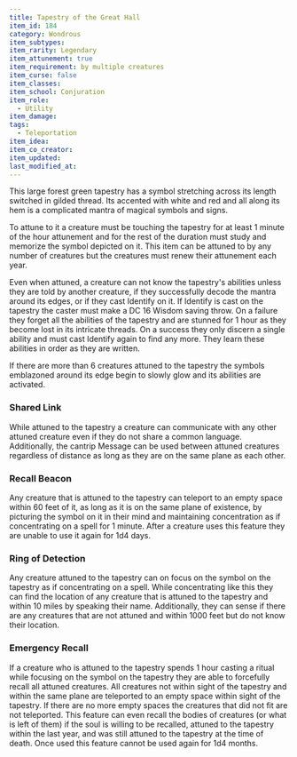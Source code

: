```yaml
---
title: Tapestry of the Great Hall
item_id: 184
category: Wondrous
item_subtypes:
item_rarity: Legendary
item_attunement: true
item_requirement: by multiple creatures
item_curse: false
item_classes:
item_school: Conjuration
item_role:
  - Utility
item_damage:
tags:
  - Teleportation
item_idea:
item_co_creator:
item_updated:
last_modified_at:
---
```


This large forest green tapestry has a symbol stretching across its length switched in gilded thread. Its accented with white and red and all along its hem is a complicated mantra of magical symbols and signs.

To attune to it a creature must be touching the tapestry for at least 1 minute of the hour attunement and for the rest of the duration must study and memorize the symbol depicted on it. This item can be attuned to by any number of creatures but the creatures must renew their attunement each year.

Even when attuned, a creature can not know the tapestry's abilities unless they are told by another creature, if they successfully decode the mantra around its edges, or if they cast <magic-spell>Identify</magic-spell> on it. If <magic-spell>Identify</magic-spell> is cast on the tapestry the caster must make a DC 16 Wisdom saving throw. On a failure they forget all the abilities of the tapestry and are stunned for 1 hour as they become lost in its intricate threads. On a success they only discern a single ability and must cast <magic-spell>Identify</magic-spell> again to find any more. They learn these abilities in order as they are written.

If there are more than 6 creatures attuned to the tapestry the symbols emblazoned around its edge begin to slowly glow and its abilities are activated.

### Shared Link
While attuned to the tapestry a creature can communicate with any other attuned creature even if they do not share a common language. Additionally, the cantrip Message can be used between attuned creatures regardless of distance as long as they are on the same plane as each other.

### Recall Beacon
Any creature that is attuned to the tapestry can teleport to an empty space within 60 feet of it, as long as it is on the same plane of existence, by picturing the symbol on it in their mind and maintaining concentration as if concentrating on a spell for 1 minute. After a creature uses this feature they are unable to use it again for 1d4 days.

### Ring of Detection
Any creature attuned to the tapestry can on focus on the symbol on the tapestry as if concentrating on a spell. While concentrating like this they can find the location of any creature that is attuned to the tapestry and within 10 miles by speaking their name. Additionally, they can sense if there are any creatures that are not attuned and within 1000 feet but do not know their location.

### Emergency Recall
If a creature who is attuned to the tapestry spends 1 hour casting a ritual while focusing on the symbol on the tapestry they are able to forcefully recall all attuned creatures. All creatures not within sight of the tapestry and within the same plane are teleported to an empty space within sight of the tapestry. If there are no more empty spaces the creatures that did not fit are not teleported. This feature can even recall the bodies of creatures (or what is left of them) if the soul is willing to be recalled, attuned to the tapestry within the last year, and was still attuned to the tapestry at the time of death. Once used this feature cannot be used again for 1d4 months.
